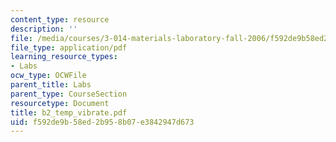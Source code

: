 ```yaml
---
content_type: resource
description: ''
file: /media/courses/3-014-materials-laboratory-fall-2006/f592de9b58ed2b958b07e3842947d673_b2_temp_vibrate.pdf
file_type: application/pdf
learning_resource_types:
- Labs
ocw_type: OCWFile
parent_title: Labs
parent_type: CourseSection
resourcetype: Document
title: b2_temp_vibrate.pdf
uid: f592de9b-58ed-2b95-8b07-e3842947d673
---
```

